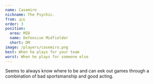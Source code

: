 ```yaml
---
name: Casemiro
nickname: The Psychic.
from: 🇧🇷
order: 3
position:
  area: MID
  name: Defensive Midfielder
  short: DM
image: /players/casemiro.png
best: When he plays for your team
worst: When he plays for someone else
---
```


Seems to always know where to be and can eek out games through a combination of bad sportsmanship and good acting.
